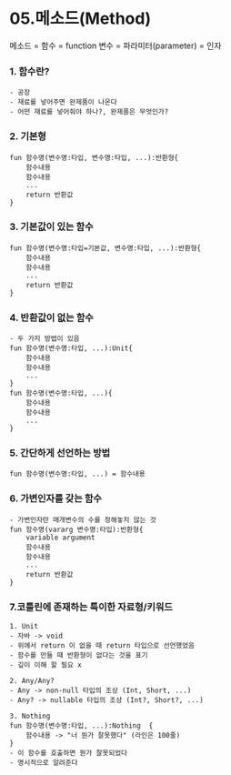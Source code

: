 # 05.메소드(Method)

메소드 = 함수 = function
변수 = 파라미터(parameter) = 인자

### 1. 함수란?
    - 공장
    - 재료를 넣어주면 완제품이 나온다
    - 어떤 재료를 넣어줘야 하나?, 완제품은 무엇인가?

### 2. 기본형
    fun 함수명(변수명:타입, 변수명:타입, ...):반환형{
        함수내용
        함수내용
        ...
        return 반환값
    }

### 3. 기본값이 있는 함수
    fun 함수명(변수명:타입=기본값, 변수명:타입, ...):반환형{
        함수내용
        함수내용
        ...
        return 반환값
    }

### 4. 반환값이 없는 함수
    - 두 가지 방법이 있음
    fun 함수명(변수명:타입, ...):Unit{
        함수내용
        함수내용
        ...
    }
    fun 함수명(변수명:타입, ...){
        함수내용
        함수내용
        ...
    }

### 5. 간단하게 선언하는 방법
    fun 함수명(변수명:타입, ...) = 함수내용

### 6. 가변인자를 갖는 함수
    - 가변인자란 매개변수의 수를 정해놓지 않는 것
    fun 함수명(vararg 변수명:타입):반환형{
        variable argument
        함수내용
        함수내용
        ...
        return 반환값
    }


### 7.코틀린에 존재하는 특이한 자료형/키워드

    1. Unit
    - 자바 -> void
    - 위에서 return 이 없을 때 return 타입으로 선언했었음
    - 함수를 만들 때 반환형이 없다는 것을 표기
    - 깊이 이해 할 필요 x

    2. Any/Any?
    - Any -> non-null 타입의 조상 (Int, Short, ...)
    - Any? -> nullable 타입의 조상 (Int?, Short?, ...)

    3. Nothing
    fun 함수명(변수명:타입, ...):Nothing  {
        함수내용 -> "너 뭔가 잘못했다" (라인은 100줄)
    }
    - 이 함수를 호출하면 뭔가 잘못되었다
    - 명시적으로 알려준다